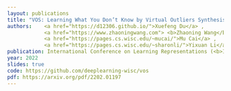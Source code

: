 ```yaml
---
layout: publications
title: "VOS: Learning What You Don’t Know by Virtual Outliers Synthesis."
authors:    <a href="https://d12306.github.io/">Xuefeng Du</a> ,
            <a href="https://www.zhaoningwang.com"> <b>Zhaoning Wang</b></a> ,
            <a href="https://pages.cs.wisc.edu/~mucai/">Mu Cai</a> ,
            <a href="https://pages.cs.wisc.edu/~sharonli/">Yixuan Li</a> ,
publication: International Conference on Learning Representations (<b>ICLR</b>)
year: 2022
slides: true
code: https://github.com/deeplearning-wisc/vos
pdf: https://arxiv.org/pdf/2202.01197
---
```

